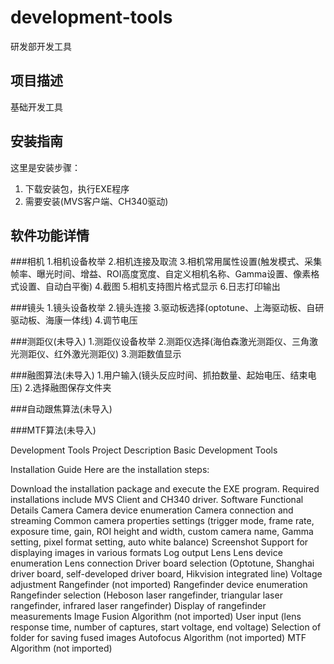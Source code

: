 # development-tools
研发部开发工具
## 项目描述
基础开发工具

## 安装指南
这里是安装步骤：
1. 下载安装包，执行EXE程序
2. 需要安装(MVS客户端、CH340驱动)

## 软件功能详情
###相机
1.相机设备枚举
2.相机连接及取流
3.相机常用属性设置(触发模式、采集帧率、曝光时间、增益、ROI高度宽度、自定义相机名称、Gamma设置、像素格式设置、自动白平衡)
4.截图
5.相机支持图片格式显示
6.日志打印输出

###镜头
1.镜头设备枚举
2.镜头连接
3.驱动板选择(optotune、上海驱动板、自研驱动板、海康一体线)
4.调节电压

###测距仪(未导入)
1.测距仪设备枚举
2.测距仪选择(海伯森激光测距仪、三角激光测距仪、红外激光测距仪)
3.测距数值显示

###融图算法(未导入)
1.用户输入(镜头反应时间、抓拍数量、起始电压、结束电压)
2.选择融图保存文件夹

###自动跟焦算法(未导入)

###MTF算法(未导入)




Development Tools
Project Description
Basic Development Tools

Installation Guide
Here are the installation steps:

Download the installation package and execute the EXE program.
Required installations include MVS Client and CH340 driver.
Software Functional Details
Camera
Camera device enumeration
Camera connection and streaming
Common camera properties settings (trigger mode, frame rate, exposure time, gain, ROI height and width, custom camera name, Gamma setting, pixel format setting, auto white balance)
Screenshot
Support for displaying images in various formats
Log output
Lens
Lens device enumeration
Lens connection
Driver board selection (Optotune, Shanghai driver board, self-developed driver board, Hikvision integrated line)
Voltage adjustment
Rangefinder (not imported)
Rangefinder device enumeration
Rangefinder selection (Heboson laser rangefinder, triangular laser rangefinder, infrared laser rangefinder)
Display of rangefinder measurements
Image Fusion Algorithm (not imported)
User input (lens response time, number of captures, start voltage, end voltage)
Selection of folder for saving fused images
Autofocus Algorithm (not imported)
MTF Algorithm (not imported)
